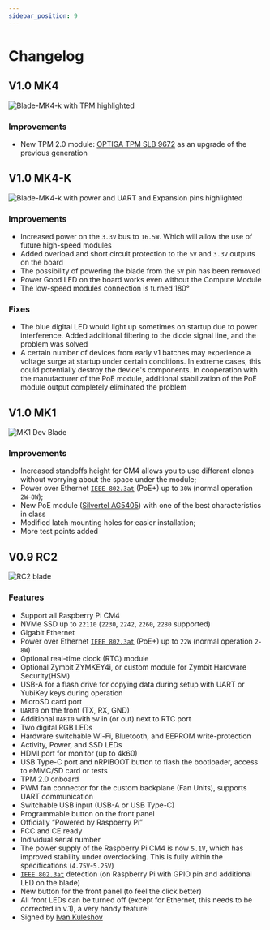 ```yaml
---
sidebar_position: 9
---
```

# Changelog

## V1.0 MK4

![Blade-MK4-k with TPM highlighted](/img/blade/mk4-k-dev-tpm.webp)

### Improvements

- New TPM 2.0 module: [OPTIGA TPM SLB 9672](https://www.infineon.com/dgdl/Infineon-OPTIGA+TPM+SLB+9672+FW16-DataSheet-v01_00-EN.pdf?fileId=8ac78c8c7f2a768a017f899f82094435) as an upgrade of the previous generation

## V1.0 MK4-K

![Blade-MK4-k with power and UART and Expansion pins highlighted](/img/blade/mk4-k-power.webp)

### Improvements

- Increased power on the `3.3V` bus to `16.5W`. Which will allow the use of future high-speed modules
- Added overload and short circuit protection to the `5V` and `3.3V` outputs on the board
- The possibility of powering the blade from the `5V` pin has been removed
- Power Good LED on the board works even without the Compute Module
- The low-speed modules connection is turned 180°

### Fixes

- The blue digital LED  would light up sometimes on startup due to power interference. Added additional filtering to the diode signal line, and the problem was solved
- A certain number of devices from early v1 batches may experience a voltage surge at startup under certain conditions. In extreme cases, this could potentially destroy the device's components. In cooperation with the manufacturer of the PoE module, additional stabilization of the PoE module output completely eliminated the problem

## V1.0 MK1

![MK1 Dev Blade](/img/blade/mk1-dev.webp)

### Improvements

- Increased standoffs height for CM4 allows you to use different clones without worrying about the space under the module;
- Power over Ethernet [`IEEE 802.3at`](https://standards.ieee.org/ieee/802.3at/4553/) (PoE+) up to `30W` (normal operation `2W`-`8W`);
- New PoE module ([Silvertel AG5405](https://silvertel.com/images/datasheets/Ag5400-datasheet-high%20Efficiency-30W-Power-Over-Ethernet-Plus-Module-PoE+PD.pdf)) with one of the best characteristics in class
- Modified latch mounting holes for easier installation;
- More test points added

## V0.9 RC2
![RC2 blade](/img/blade/rc2.webp)

### Features

- Support all Raspberry Pi CM4
- NVMe SSD up to `22110` (`2230`, `2242`, `2260`, `2280` supported)
- Gigabit Ethernet
- Power over Ethernet [`IEEE 802.3at`](https://standards.ieee.org/ieee/802.3at/4553/) (PoE+) up to `22W` (normal operation `2-8W`)
- Optional real-time clock (RTC) module
- Optional Zymbit ZYMKEY4i, or custom module for Zymbit Hardware Security(HSM)
- USB-A for a flash drive for copying data during setup with UART or YubiKey keys during operation
- MicroSD card port
- `UART0` on the front (TX, RX, GND)
- Additional `UART0` with `5V` in (or out) next to RTC port
- Two digital RGB LEDs
- Hardware switchable Wi-Fi, Bluetooth, and EEPROM write-protection
- Activity, Power, and SSD LEDs
- HDMI port for monitor (up to 4k60)
- USB Type-C port and nRPIBOOT button to flash the bootloader, access to eMMC/SD card or tests
- TPM 2.0 onboard
- PWM fan connector for the custom backplane (Fan Units), supports UART communication
- Switchable USB input (USB-A or USB Type-C)
- Programmable button on the front panel
- Officially “Powered by Raspberry Pi”
- FCC and CE ready
- Individual serial number
- The power supply of the Raspberry Pi CM4 is now `5.1V`, which has improved stability under overclocking. This is fully within the specifications (`4.75V`-`5.25V`)
- [`IEEE 802.3at`](https://standards.ieee.org/ieee/802.3at/4553/) detection (on Raspberry Pi with GPIO pin and additional LED on the blade)
- New button for the front panel (to feel the click better)
- All front LEDs can be turned off (except for Ethernet, this needs to be corrected in v.1), a very handy feature!
- Signed by [Ivan Kuleshov](https://www.linkedin.com/in/merocle/)
